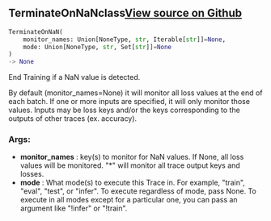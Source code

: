 ## TerminateOnNaN<span class="tag">class</span><a class="sourcelink" href=https://github.com/fastestimator/fastestimator/blob/r1.1/fastestimator/trace/adapt/terminate_on_nan.py/#L25-L67>View source on Github</a>
```python
TerminateOnNaN(
	monitor_names: Union[NoneType, str, Iterable[str]]=None,
	mode: Union[NoneType, str, Set[str]]=None
)
-> None
```
End Training if a NaN value is detected.

By default (monitor_names=None) it will monitor all loss values at the end of each batch. If one or more inputs are
specified, it will only monitor those values. Inputs may be loss keys and/or the keys corresponding to the outputs
of other traces (ex. accuracy).


<h3>Args:</h3>

* **monitor_names** :  key(s) to monitor for NaN values. If None, all loss values will be monitored. "*" will monitor        all trace output keys and losses.
* **mode** :  What mode(s) to execute this Trace in. For example, "train", "eval", "test", or "infer". To execute        regardless of mode, pass None. To execute in all modes except for a particular one, you can pass an argument        like "!infer" or "!train".



